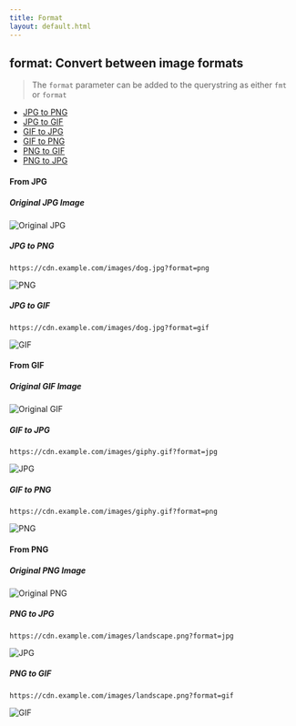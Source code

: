 ```yaml
---
title: Format
layout: default.html
---
```

## format: Convert between image formats

> The `format` parameter can be added to the querystring as either `fmt` or `format`

* [JPG to PNG](#jpg-to-png)
* [JPG to GIF](#jpg-to-gif)
* [GIF to JPG](#gif-to-jpg)
* [GIF to PNG](#gif-to-png)
* [PNG to GIF](#png-to-gif)
* [PNG to JPG](#png-to-jpg)

#### From JPG

##### Original JPG Image

![Original JPG](../../assets/dog-w600.jpeg)

##### JPG to PNG

`https://cdn.example.com/images/dog.jpg?format=png`

![PNG](../../assets/dog-w600.png "Image credit: Yamon Figurs (https://unsplash.com/@yamonf16)")

##### JPG to GIF

`https://cdn.example.com/images/dog.jpg?format=gif`

![GIF](../../assets/dog-w600.gif "Image credit: Yamon Figurs (https://unsplash.com/@yamonf16)")

#### From GIF

##### Original GIF Image

![Original GIF](../../assets/giphy.gif)

##### GIF to JPG

`https://cdn.example.com/images/giphy.gif?format=jpg`

![JPG](../../assets/giphy.jpeg)

##### GIF to PNG

`https://cdn.example.com/images/giphy.gif?format=png`

![PNG](../../assets/giphy.png)

#### From PNG

##### Original PNG Image

![Original PNG](../../assets/landscape.png)

##### PNG to JPG

`https://cdn.example.com/images/landscape.png?format=jpg`

![JPG](../../assets/landscape.jpeg)

##### PNG to GIF

`https://cdn.example.com/images/landscape.png?format=gif`

![GIF](../../assets/landscape.gif)